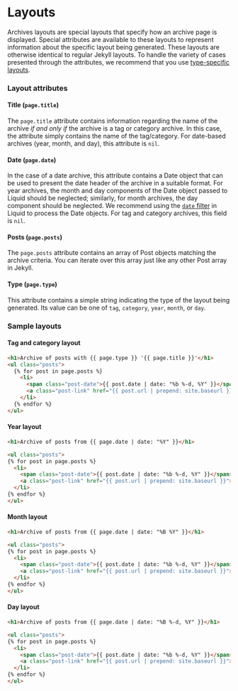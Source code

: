 # Layouts

Archives layouts are special layouts that specify how an archive page is displayed. Special attributes are available to these layouts to represent information about the specific layout being generated. These layouts are otherwise identical to regular Jekyll layouts. To handle the variety of cases presented through the attributes, we recommend that you use [type-specific layouts](./configuration.md#type-specific-layouts). 

### Layout attributes
#### Title (`page.title`)
The `page.title` attribute contains information regarding the name of the archive *if and only if* the archive is a tag or category archive. In this case, the attribute simply contains the name of the tag/category. For date-based archives (year, month, and day), this attribute is `nil`.

#### Date (`page.date`)
In the case of a date archive, this attribute contains a Date object that can be used to present the date header of the archive in a suitable format. For year archives, the month and day components of the Date object passed to Liquid should be neglected; similarly, for month archives, the day component should be neglected. We recommend using the [`date` filter](http://docs.shopify.com/themes/liquid-documentation/filters/additional-filters#date) in Liquid to process the Date objects. For tag and category archives, this field is `nil`.

#### Posts (`page.posts`)
The `page.posts` attribute contains an array of Post objects matching the archive criteria. You can iterate over this array just like any other Post array in Jekyll.

#### Type (`page.type`)
This attribute contains a simple string indicating the type of the layout being generated. Its value can be one of `tag`, `category`, `year`, `month`, or `day`.

### Sample layouts
#### Tag and category layout
```html
<h1>Archive of posts with {{ page.type }} '{{ page.title }}'</h1>
<ul class="posts">
  {% for post in page.posts %}
    <li>
      <span class="post-date">{{ post.date | date: "%b %-d, %Y" }}</span>
      <a class="post-link" href="{{ post.url | prepend: site.baseurl }}">{{ post.title }}</a>
    </li>
  {% endfor %}
</ul>
```

#### Year layout
```html
<h1>Archive of posts from {{ page.date | date: "%Y" }}</h1>

<ul class="posts">
{% for post in page.posts %}
  <li>
    <span class="post-date">{{ post.date | date: "%b %-d, %Y" }}</span>
    <a class="post-link" href="{{ post.url | prepend: site.baseurl }}">{{ post.title }}</a>
  </li>
{% endfor %}
</ul>
```

#### Month layout
```html
<h1>Archive of posts from {{ page.date | date: "%B %Y" }}</h1>

<ul class="posts">
{% for post in page.posts %}
  <li>
    <span class="post-date">{{ post.date | date: "%b %-d, %Y" }}</span>
    <a class="post-link" href="{{ post.url | prepend: site.baseurl }}">{{ post.title }}</a>
  </li>
{% endfor %}
</ul>
```

#### Day layout
```html
<h1>Archive of posts from {{ page.date | date: "%B %-d, %Y" }}</h1>

<ul class="posts">
{% for post in page.posts %}
  <li>
    <span class="post-date">{{ post.date | date: "%b %-d, %Y" }}</span>
    <a class="post-link" href="{{ post.url | prepend: site.baseurl }}">{{ post.title }}</a>
  </li>
{% endfor %}
</ul>
```
